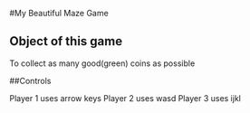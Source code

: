 #My Beautiful Maze Game

## Object of this game

To collect as many good(green) coins as possible

##Controls

Player 1 uses arrow keys
Player 2 uses wasd
Player 3 uses ijkl

